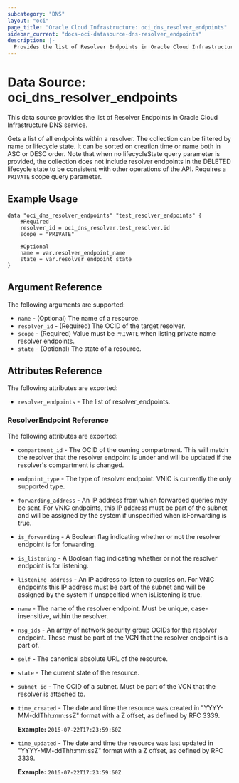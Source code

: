 ```yaml
---
subcategory: "DNS"
layout: "oci"
page_title: "Oracle Cloud Infrastructure: oci_dns_resolver_endpoints"
sidebar_current: "docs-oci-datasource-dns-resolver_endpoints"
description: |-
  Provides the list of Resolver Endpoints in Oracle Cloud Infrastructure DNS service
---
```


# Data Source: oci_dns_resolver_endpoints
This data source provides the list of Resolver Endpoints in Oracle Cloud Infrastructure DNS service.

Gets a list of all endpoints within a resolver. The collection can be filtered by name or lifecycle state.
It can be sorted on creation time or name both in ASC or DESC order. Note that when no lifecycleState
query parameter is provided, the collection does not include resolver endpoints in the DELETED
lifecycle state to be consistent with other operations of the API. Requires a `PRIVATE` scope query parameter.


## Example Usage

```hcl
data "oci_dns_resolver_endpoints" "test_resolver_endpoints" {
	#Required
	resolver_id = oci_dns_resolver.test_resolver.id
	scope = "PRIVATE"

	#Optional
	name = var.resolver_endpoint_name
	state = var.resolver_endpoint_state
}
```

## Argument Reference

The following arguments are supported:

* `name` - (Optional) The name of a resource.
* `resolver_id` - (Required) The OCID of the target resolver.
* `scope` - (Required) Value must be `PRIVATE` when listing private name resolver endpoints.
* `state` - (Optional) The state of a resource.


## Attributes Reference

The following attributes are exported:

* `resolver_endpoints` - The list of resolver_endpoints.

### ResolverEndpoint Reference

The following attributes are exported:

* `compartment_id` - The OCID of the owning compartment. This will match the resolver that the resolver endpoint is under and will be updated if the resolver's compartment is changed. 
* `endpoint_type` - The type of resolver endpoint. VNIC is currently the only supported type. 
* `forwarding_address` - An IP address from which forwarded queries may be sent. For VNIC endpoints, this IP address must be part of the subnet and will be assigned by the system if unspecified when isForwarding is true. 
* `is_forwarding` - A Boolean flag indicating whether or not the resolver endpoint is for forwarding. 
* `is_listening` - A Boolean flag indicating whether or not the resolver endpoint is for listening. 
* `listening_address` - An IP address to listen to queries on. For VNIC endpoints this IP address must be part of the subnet and will be assigned by the system if unspecified when isListening is true. 
* `name` - The name of the resolver endpoint. Must be unique, case-insensitive, within the resolver. 
* `nsg_ids` - An array of network security group OCIDs for the resolver endpoint. These must be part of the VCN that the resolver endpoint is a part of. 
* `self` - The canonical absolute URL of the resource.
* `state` - The current state of the resource.
* `subnet_id` - The OCID of a subnet. Must be part of the VCN that the resolver is attached to.
* `time_created` - The date and time the resource was created in "YYYY-MM-ddThh:mm:ssZ" format with a Z offset, as defined by RFC 3339.

	**Example:** `2016-07-22T17:23:59:60Z` 
* `time_updated` - The date and time the resource was last updated in "YYYY-MM-ddThh:mm:ssZ" format with a Z offset, as defined by RFC 3339.

	**Example:** `2016-07-22T17:23:59:60Z` 

